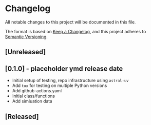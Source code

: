 # Changelog
All notable changes to this project will be documented in this file.

The format is based on [Keep a Changelog](https://keepachangelog.com/en/1.0.0/),
and this project adheres to [Semantic Versioning](https://semver.org/spec/v2.0.0.html).

## [Unreleased]

## [0.1.0] - placeholder ymd release date
- Initial setup of testing, repo infrastructure using `astral-uv`
- Add `tox` for testing on multiple Python versions
- Add github-actions.yaml
- Initial class/functions
- Add simluation data

## [Released]
